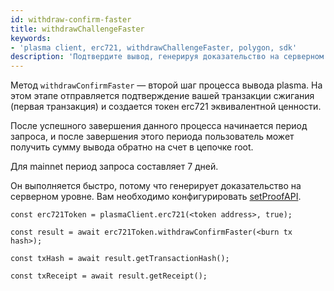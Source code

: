 ```yaml
---
id: withdraw-confirm-faster
title: withdrawChallengeFaster
keywords:
- 'plasma client, erc721, withdrawChallengeFaster, polygon, sdk'
description: 'Подтвердите вывод, генерируя доказательство на серверном уровне.'
---
```


Метод `withdrawConfirmFaster` — второй шаг процесса вывода plasma. На этом этапе отправляется подтверждение вашей транзакции сжигания (первая транзакция) и создается токен erc721 эквивалентной ценности.

После успешного завершения данного процесса начинается период запроса, и после завершения этого периода пользователь может получить сумму вывода обратно на счет в цепочке root.

Для mainnet период запроса составляет 7 дней.

Он выполняется быстро, потому что генерирует доказательство на серверном уровне. Вам необходимо конфигурировать [setProofAPI](/docs/develop/ethereum-polygon/matic-js/set-proof-api).

```
const erc721Token = plasmaClient.erc721(<token address>, true);

const result = await erc721Token.withdrawConfirmFaster(<burn tx hash>);

const txHash = await result.getTransactionHash();

const txReceipt = await result.getReceipt();

```
